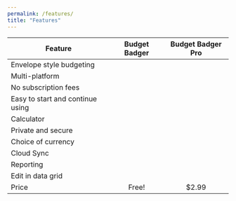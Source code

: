 ```yaml
---
permalink: /features/
title: "Features"
---
```


|Feature|Budget Badger|Budget Badger Pro|
|---|:-:|:-:|
|Envelope style budgeting|<i class="fas fa-check"></i>|<i class="fas fa-check"></i>|
|Multi-platform|<i class="fas fa-check"></i>|<i class="fas fa-check"></i>|
|No subscription fees|<i class="fas fa-check"></i>|<i class="fas fa-check"></i>|
|Easy to start and continue using|<i class="fas fa-check"></i>|<i class="fas fa-check"></i>|
|Calculator|<i class="fas fa-check"></i>|<i class="fas fa-check"></i>|
|Private and secure|<i class="fas fa-check"></i>|<i class="fas fa-check"></i>|
|Choice of currency|<i class="fas fa-check"></i>|<i class="fas fa-check"></i>|
|Cloud Sync||<i class="fas fa-check"></i>|
|Reporting||<i class="fas fa-check"></i>|
|Edit in data grid||<i class="fas fa-check"></i>|
|Price|Free!|$2.99|
